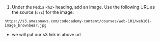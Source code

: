 1. Under the ```Media``` ```<h2>``` heading, add an image. Use the following URL as the source (```src```) for the image:

```
https://s3.amazonaws.com/codecademy-content/courses/web-101/web101-image_brownbear.jpg
```
* we will put our s3 link in above url